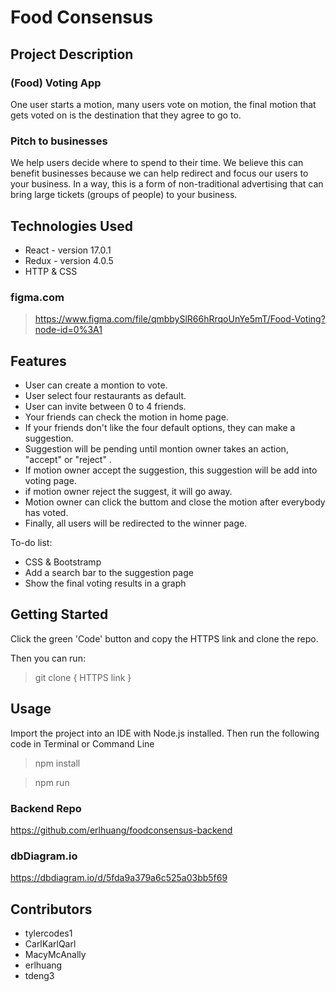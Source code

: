 # Food Consensus

## Project Description
### (Food) Voting App
One user starts a motion, many users vote on motion, the final motion that gets voted on is the destination that they agree to go to.

### Pitch to businesses
We help users decide where to spend to their time. We believe this can benefit businesses because we can help redirect and focus our users to your business. In a way, this is a form of non-traditional advertising that can bring large tickets (groups of people) to your business.

## Technologies Used

* React - version 17.0.1
* Redux - version 4.0.5
* HTTP & CSS

### figma.com
>https://www.figma.com/file/qmbbySlR66hRrqoUnYe5mT/Food-Voting?node-id=0%3A1


## Features

* User can create a montion to vote.
* User select four restaurants as default.
* User can invite between 0 to 4 friends.
* Your friends can check the motion in home page.
* If your friends don't like the four default options, they can make a suggestion.
* Suggestion will be pending until montion owner takes an action, "accept" or "reject" .
* If motion owner accept the suggestion, this suggestion will be add into voting page.
* if motion owner reject the suggest, it will go away.
* Motion owner can click the buttom and close the motion after everybody has voted.
* Finally, all users will be redirected to the winner page. 

To-do list:
* CSS & Bootstramp
* Add a search bar to the suggestion page
* Show the final voting results in a graph

## Getting Started
   
Click the green 'Code' button and copy the HTTPS link and clone the repo.

Then you can run:
>  git clone { HTTPS link }

## Usage

Import the project into an IDE with Node.js installed. Then run the following code in Terminal or Command Line
> npm install

> npm run

### Backend Repo
https://github.com/erlhuang/foodconsensus-backend

### dbDiagram.io
https://dbdiagram.io/d/5fda9a379a6c525a03bb5f69

## Contributors

* tylercodes1
* CarlKarlQarl
* MacyMcAnally
* erlhuang
* tdeng3